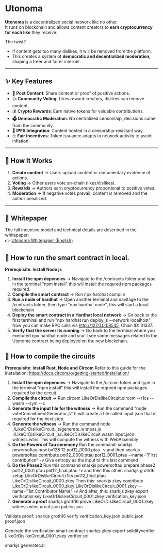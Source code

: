 # Utonoma

**Utonoma** is a decentralized social network like no other.  
It runs on blockchain and allows content creators to **earn cryptocurrency for each like** they receive.  

The twist?  
- If content gets too many dislikes, it will be removed from the platform.  
- This creates a system of **democratic and decentralized moderation**, shaping a freer and fairer internet.

---

## ✨ Key Features

- 📝 **Post Content**: Share content or proof of positive actions.  
- 👍 **Community Voting**: Likes reward creators, dislikes can remove content.  
- 💰 **Crypto Rewards**: Earn native tokens for valuable contributions.  
- 🗳 **Democratic Moderation**: No centralized censorship, decisions come from the community.  
- 📂 **IPFS Integration**: Content hosted in a censorship-resistant way.  
- ⚖️ **Fair Incentives**: Token issuance adapts to network activity to avoid inflation.  

---

## 🧩 How It Works

1. **Create content** → Users upload content or documentary evidence of actions.  
2. **Voting** → Other users vote on-chain (likes/dislikes).  
3. **Rewards** → Authors earn cryptocurrency proportional to positive votes.  
4. **Moderation** → If negative votes prevail, content is removed and the author penalized.  

---

## 📖 Whitepaper

The full incentive model and technical details are described in the whitepaper:  
👉 [Utonoma Whitepaper (English)](https://blog.utonoma.com/wp-content/uploads/2024/04/utonoma_en.pdf)

## 📖 How to run the smart contract in local.
**Prerequisite: Install Node js**
1. **Install the npm depencies** → Navigate to the /contracts folder and type in the terminal "npm install" this will install the requred npm packages required.
2. **Compile the smart contract** → Run npx hardhat compile
3. **Run a node of hardhat** → Open another terminal and navitage to the /contracts folder, then type "npx hardhat node", this will start a local blockchain
4. **Deploy the smart contract in a Hardhat local network** → Go back to the first terminal and run "npx hardhat run deploy.js --network localhost"
Now you can make RPC calls via http://127.0.0.1:8545, Chain ID: 31337.
5. **Verify that the server its running** → Go back to the terminal where you executed npx hardhat node and you'll see some messages related to the Utonoma contract being deployed on the new blockchain.


## 📖 How to compile the circuits
**Prerequisite: Install Rust, Node and Circom** Refer to this guide for the installation: https://docs.circom.io/getting-started/installation/
1. **Install the npm depencies** → Navigate to the /circom folder and type in the terminal "npm install" this will install the requred npm packages required by the circuit.
2. **Compile the circuit** → Run circom LikeOrDislikeCircuit.circom --r1cs --wasm --sym --c
3. **Generate the input file for the witness** → Run the command "node voteCommitmentGenerator.js" It will create a file called input.json that is required for the next step.
4. **Generate the witness** → Run the command node ./LikeOrDislikeCircuit_js/generate_witness.js ./LikeOrDislikeCircuit_js/LikeOrDislikeCircuit.wasm input.json witness.wtns
This will compute the witness with WebAssembly
5. **Do the Powers of Tau ceremony** Run the command: 
snarkjs powersoftau new bn128 12 pot12_0000.ptau -v 
and then 
snarkjs powersoftau contribute pot12_0000.ptau pot12_0001.ptau --name="First contribution" -v
Give entropy as the input to this last command
6. **Do the Phase2** Run this command snarkjs powersoftau prepare phase2 pot12_0001.ptau pot12_final.ptau -v
and then this other:
snarkjs groth16 setup LikeOrDislikeCircuit.r1cs pot12_final.ptau LikeOrDislikeCircuit_0000.zkey
Then this:
snarkjs zkey contribute LikeOrDislikeCircuit_0000.zkey LikeOrDislikeCircuit_0001.zkey --name="1st Contributor Name" -v
And after, this:
snarkjs zkey export verificationkey LikeOrDislikeCircuit_0001.zkey verification_key.json
7. **Generate a proof** 
snarkjs groth16 prove LikeOrDislikeCircuit_0001.zkey witness.wtns proof.json public.json

Validate proof:
snarkjs groth16 verify verification_key.json public.json proof.json

Generate the verification smart contract
snarkjs zkey export solidityverifier LikeOrDislikeCircuit_0001.zkey verifier.sol

snarkjs generatecall